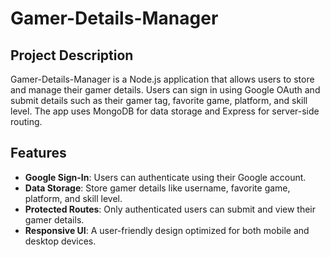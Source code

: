 # Gamer-Details-Manager

## Project Description
Gamer-Details-Manager is a Node.js application that allows users to store and manage their gamer details. Users can sign in using Google OAuth and submit details such as their gamer tag, favorite game, platform, and skill level. The app uses MongoDB for data storage and Express for server-side routing.

## Features
- **Google Sign-In**: Users can authenticate using their Google account.
- **Data Storage**: Store gamer details like username, favorite game, platform, and skill level.
- **Protected Routes**: Only authenticated users can submit and view their gamer details.
- **Responsive UI**: A user-friendly design optimized for both mobile and desktop devices.
